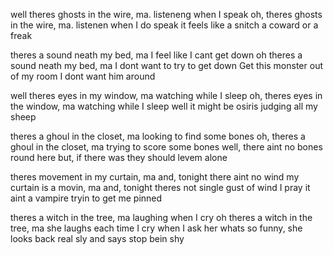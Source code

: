 well theres ghosts in the wire, ma. listeneng when I speak
oh, theres ghosts in the wire, ma. listenen when I do speak
it feels like a snitch
a coward or a freak

theres a sound neath my bed, ma
I feel like I cant get down
oh theres a sound neath my bed, ma
I dont want to try to get down
Get this monster out of my room
I dont want him around

well theres eyes in my window, ma
watching while I sleep
oh, theres eyes in the window, ma
watching while I sleep
well it might be osiris 
judging all my sheep

theres a ghoul in the closet, ma
looking to find some bones
oh, theres a ghoul in the closet, ma
trying to score some bones
well, there aint no bones round here
but, if there was they should levem alone

theres movement in my curtain, ma
and, tonight there aint no wind
my curtain is a movin, ma
and, tonight theres not single gust of wind
I pray it aint a vampire
tryin to get me pinned

theres a witch in the tree, ma
laughing when I cry
oh theres a witch in the tree, ma
she laughs each time I cry
when I ask her whats so funny,
she looks back real sly and says stop bein shy
